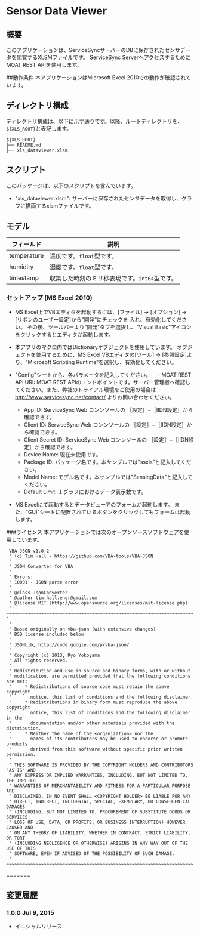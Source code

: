 Sensor Data Viewer 
========

## 概要

このアプリケーションは、ServiceSyncサーバーのDBに保存されたセンサデータを閲覧するXLSMファイルです。
ServiceSync ServerへアクセスするためにMOAT REST APIを使用します。

##動作条件
本アプリケーションはMicrosoft Excel 2010での動作が確認されています。

## ディレクトリ構成

ディレクトリ構成は、以下に示す通りです。以降、ルートディレクトリを、`${XLS_ROOT}`と表記します。

```
${XLS_ROOT}
├── README.md
├── xls_dataviewer.xlsm 
```
## スクリプト

このパッケージは、以下のスクリプトを含んでいます。

- "xls_dataviewer.xlsm": サーバーに保存されたセンサデータを取得し、グラフに描画するxlsmファイルです。

## モデル

| フィールド | 説明 |
|---|---|
| temperature | 温度です。`float`型です。 |
| humidity | 湿度です。`float`型です。 |
| timestamp | 収集した時刻のミリ秒表現です。`int64`型です。 |

### セットアップ (MS Excel 2010)

- MS Excel上でVBエディタを起動するには、[ファイル] -> [オプション] -> [リボンのユーザー設定]から"開発"にチェックを
入れ、有効化してください。
その後、ツールバーより"開発"タブを選択し、"Visual Basic"アイコンをクリックするとエディタが起動します。

- 本アプリのマクロ内ではDictionaryオブジェクトを使用しています。
オブジェクトを使用するために、MS Excel VBエディタの[ツール] -> [参照設定]より、"Microsoft Scripting Runtime"を選択し、有効化してください。

- "Config"シートから、各パラメータを記入してください。
　- MOAT REST API URI: MOAT REST APIのエンドポイントです。サーバー管理者へ確認してください。また、弊社のトライアル環境をご使用の場合は http://www.servicesync.net/contact/ よりお問い合わせください。
  - App ID: ServiceSync Web コンンソールの ［設定］−［IIDN設定］から確認できす。
  - Client ID: ServiceSync Web コンンソールの ［設定］−［IIDN設定］から確認できす。
  - Client Secret ID: ServiceSync Web コンンソールの ［設定］−［IIDN設定］から確認できす。
  - Device Name: 現在未使用です。
  - Package ID: パッケージ名です。本サンプルでは"ssxls"と記入してください。
  - Model Name: モデル名です。本サンプルでは"SensingData"と記入してください。
  - Default Limit: １グラフにおけるデータ表示数です。

- MS Excelにて起動するとデータビューアのフォームが起動します。
また、"GUI"シートに配置されているボタンをクリックしてもフォームは起動します。

###ライセンス
本アプリケーションでは次のオープンソースソフトウェアを使用しています。

````
 VBA-JSON v1.0.2
 ' (c) Tim Hall - https://github.com/VBA-tools/VBA-JSON
 '
 ' JSON Converter for VBA
 '
 ' Errors:
 ' 10001 - JSON parse error
 '
 ' @class JsonConverter
 ' @author tim.hall.engr@gmail.com
 ' @license MIT (http://www.opensource.org/licenses/mit-license.php)
 '' ~~~~~~~~~~~~~~~~~~~~~~~~~~~~~~~~~~~~~~~~~~~~~~~~~~~~~~~~~~~~~~~~~~~~~~ '
 '
 ' Based originally on vba-json (with extensive changes)
 ' BSD license included below
 '
 ' JSONLib, http://code.google.com/p/vba-json/
 '
 ' Copyright (c) 2013, Ryo Yokoyama
 ' All rights reserved.
 '
 ' Redistribution and use in source and binary forms, with or without
 ' modification, are permitted provided that the following conditions are met:
 '     * Redistributions of source code must retain the above copyright
 '       notice, this list of conditions and the following disclaimer.
 '     * Redistributions in binary form must reproduce the above copyright
 '       notice, this list of conditions and the following disclaimer in the
 '       documentation and/or other materials provided with the distribution.
 '     * Neither the name of the <organization> nor the
 '       names of its contributors may be used to endorse or promote products
 '       derived from this software without specific prior written permission.
 '
 ' THIS SOFTWARE IS PROVIDED BY THE COPYRIGHT HOLDERS AND CONTRIBUTORS "AS IS" AND
 ' ANY EXPRESS OR IMPLIED WARRANTIES, INCLUDING, BUT NOT LIMITED TO, THE IMPLIED
 ' WARRANTIES OF MERCHANTABILITY AND FITNESS FOR A PARTICULAR PURPOSE ARE
 ' DISCLAIMED. IN NO EVENT SHALL <COPYRIGHT HOLDER> BE LIABLE FOR ANY
 ' DIRECT, INDIRECT, INCIDENTAL, SPECIAL, EXEMPLARY, OR CONSEQUENTIAL DAMAGES
 ' (INCLUDING, BUT NOT LIMITED TO, PROCUREMENT OF SUBSTITUTE GOODS OR SERVICES;
 ' LOSS OF USE, DATA, OR PROFITS; OR BUSINESS INTERRUPTION) HOWEVER CAUSED AND
 ' ON ANY THEORY OF LIABILITY, WHETHER IN CONTRACT, STRICT LIABILITY, OR TORT
 ' (INCLUDING NEGLIGENCE OR OTHERWISE) ARISING IN ANY WAY OUT OF THE USE OF THIS
 ' SOFTWARE, EVEN IF ADVISED OF THE POSSIBILITY OF SUCH DAMAGE.
 ' ~~~~~~~~~~~~~~~~~~~~~~~~~~~~~~~~~~~~~~~~~~~~~~~~~~~~~~~~~~~~~~~~~~~~~~ 
````

=======

## 変更履歴

### 1.0.0 Jul 9, 2015

- イニシャルリリース
